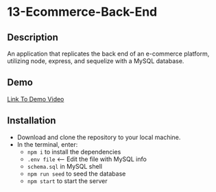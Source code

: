 # 13-Ecommerce-Back-End

## Description
An application that replicates the back end of an e-commerce platform, utilizing node, express, and sequelize with a MySQL database.

## Demo
[Link To Demo Video]()

## Installation
* Download and clone the repository to your local machine.
* In the terminal, enter:
    * `npm i` to install the dependencies
    * `.env file` <-- Edit the file with MySQL info
    * `schema.sql` in MySQL shell
    * `npm run seed` to seed the database
    * `npm start` to start the server
